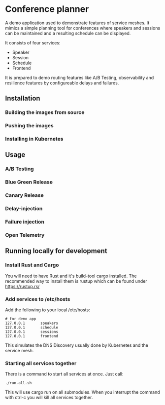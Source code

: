 # Conference planner

A demo application used to demonstrate features of service meshes. It mimics a simple planning tool for conferences where speakers and sessions can be maintained and a resulting schedule can be displayed. 

It consists of four services:

* Speaker
* Session
* Schedule
* Frontend

It is prepared to demo routing features like A/B Testing, observability and resilience features by configureable delays and failures. 

## Installation

### Building the images from source

### Pushing the images

### Installing in Kubernetes 


## Usage

### A/B Testing

### Blue Green Release

### Canary Release

### Delay-injection

### Failure injection

### Open Telemetry

## Running locally for development

### Install Rust and Cargo

You will need to have Rust and it's build-tool cargo installed. The recommended way to install them is rustup which can be found under https://rustup.rs/ 

### Add services to /etc/hosts

Add the following to your local /etc/hosts:

```
# for demo app
127.0.0.1       speakers
127.0.0.1       schedule
127.0.0.1       sessions
127.0.0.1       frontend
```

This simulates the DNS Discovery usually done by Kubernetes and the service mesh.

### Starting all services together

There is a command to start all services at once. Just call:

```
./run-all.sh
```

This will use cargo run on all submodules. When you interrupt the command with ctrl-c you will kill all services together.
